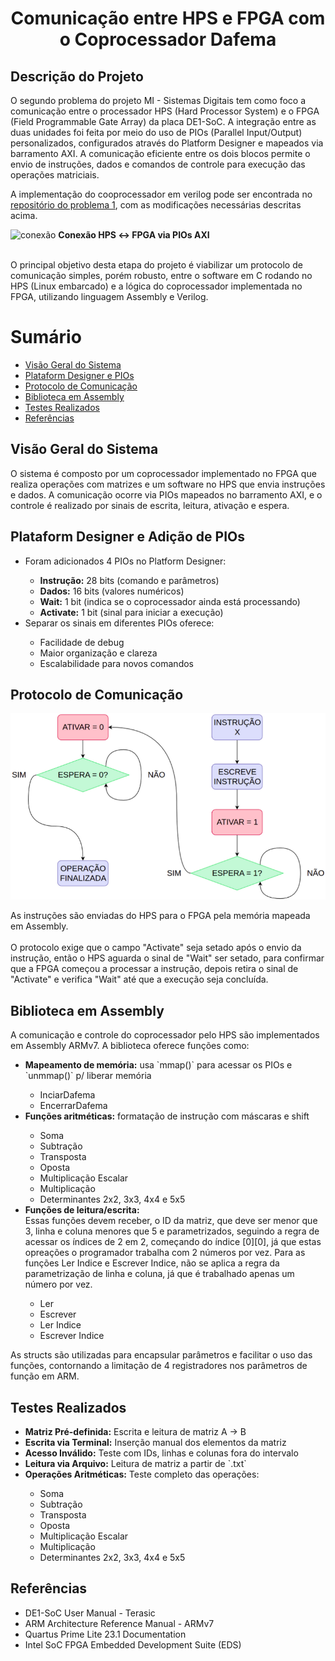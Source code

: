 <h1 align="center">Comunicação entre HPS e FPGA com o Coprocessador Dafema</h1>

<h2>Descrição do Projeto</h2>
<p>
  O segundo problema do projeto MI - Sistemas Digitais tem como foco a comunicação entre o processador HPS (Hard Processor System) e o FPGA (Field Programmable Gate Array) da placa DE1-SoC. A integração entre as duas unidades foi feita por meio do uso de PIOs (Parallel Input/Output) personalizados, configurados através do Platform Designer e mapeados via barramento AXI. A comunicação eficiente entre os dois blocos permite o envio de instruções, dados e comandos de controle para execução das operações matriciais.

A implementação do cooprocessador em verilog pode ser encontrada no [repositório do problema 1](https://github.com/Marcelosgc1/SistemasDigitais_Problema1/tree/HPS_communication), com as modificações necessárias descritas acima.

![conexão](images/fpga-hps.png)
<strong>Conexão HPS ↔ FPGA via PIOs AXI</strong><br><br>

  O principal objetivo desta etapa do projeto é viabilizar um protocolo de comunicação simples, porém robusto, entre o software em C rodando no HPS (Linux embarcado) e a lógica do coprocessador implementada no FPGA, utilizando linguagem Assembly e Verilog.

</p>

Sumário
=================
<!--ts-->
   * [Visão Geral do Sistema](#visao)
   * [Plataform Designer e PIOs](#pio)
   * [Protocolo de Comunicação](#protocolo)
   * [Biblioteca em Assembly](#assembly)
   * [Testes Realizados](#testes)
   * [Referências](#referencias)
<!--te-->

<div id="visao">
  <h2>Visão Geral do Sistema</h2>
  <p>
    O sistema é composto por um coprocessador implementado no FPGA que realiza operações com matrizes e um software no HPS que envia instruções e dados. A comunicação ocorre via PIOs mapeados no barramento AXI, e o controle é realizado por sinais de escrita, leitura, ativação e espera.
  </p>
</div>

<div id="pio">
  <h2>Plataform Designer e Adição de PIOs</h2>
  <ul>
    <li>Foram adicionados 4 PIOs no Platform Designer:</li>
    <ul>
      <li><strong>Instrução:</strong> 28 bits (comando e parâmetros)</li>
      <li><strong>Dados:</strong> 16 bits (valores numéricos)</li>
      <li><strong>Wait:</strong> 1 bit (indica se o coprocessador ainda está processando)</li>
      <li><strong>Activate:</strong> 1 bit (sinal para iniciar a execução)</li>
    </ul>
    <li>Separar os sinais em diferentes PIOs oferece:</li>
    <ul>
      <li>Facilidade de debug</li>
      <li>Maior organização e clareza</li>
      <li>Escalabilidade para novos comandos</li>
    </ul>
  </ul>
</div>

<div id="protocolo">
  <h2>Protocolo de Comunicação</h2>
  <img src="imagens/protocolo.png"><br>
  <p>
    As instruções são enviadas do HPS para o FPGA pela memória mapeada em Assembly. <br><br>
    O protocolo exige que o campo "Activate" seja setado após o envio da instrução, então o HPS aguarda o sinal de "Wait" ser setado, para confirmar que a FPGA começou a processar a instrução, depois retira o sinal de "Activate" e verifica "Wait" até que a execução seja concluída.
  </p>
</div>

<div id="assembly">
  <h2>Biblioteca em Assembly</h2>
  <p>
    A comunicação e controle do coprocessador pelo HPS são implementados em Assembly ARMv7. A biblioteca oferece funções como:
  </p>
  <ul>
    <li><strong>Mapeamento de memória:</strong> usa `mmap()` para acessar os PIOs e `unmmap()` p/ liberar memória</li>
    <ul>
      <li>InciarDafema</li>
      <li>EncerrarDafema</li>
    </ul>
    <li><strong>Funções aritméticas:</strong> formatação de instrução com máscaras e shift</li>
    <ul>
      <li>Soma</li>
      <li>Subtração</li>
      <li>Transposta</li>
      <li>Oposta</li>
      <li>Multiplicação Escalar</li>
      <li>Multiplicação</li>
      <li>Determinantes 2x2, 3x3, 4x4 e 5x5</li>
    </ul>
    <li><strong>Funções de leitura/escrita:</strong><br>Essas funções devem receber, o ID da matriz, que deve ser menor que 3, linha e coluna menores que 5 e parametrizados, seguindo a regra de acessar os índices de 2 em 2, começando do índice [0][0], já que estas opreações o programador trabalha com 2 números por vez. Para as funções Ler Indice e Escrever Indice, não se aplica a regra da parametrização de linha e coluna, já que é trabalhado apenas um número por vez.</li>
    <ul>
      <li>Ler</li>
      <li>Escrever</li>
      <li>Ler Indice</li>
      <li>Escrever Indice</li>
    </ul>
  </ul>

  <p>As structs são utilizadas para encapsular parâmetros e facilitar o uso das funções, contornando a limitação de 4 registradores nos parâmetros de função em ARM.</p>
</div>

<div id="testes">
  <h2>Testes Realizados</h2>
  <ul>
    <li><strong>Matriz Pré-definida:</strong> Escrita e leitura de matriz A → B</li>
    <li><strong>Escrita via Terminal:</strong> Inserção manual dos elementos da matriz</li>
    <li><strong>Acesso Inválido:</strong> Teste com IDs, linhas e colunas fora do intervalo</li>
    <li><strong>Leitura via Arquivo:</strong> Leitura de matriz a partir de `.txt`</li>
    <li><strong>Operações Aritméticas:</strong> Teste completo das operações:</li>
    <ul>
      <li>Soma</li>
      <li>Subtração</li>
      <li>Transposta</li>
      <li>Oposta</li>
      <li>Multiplicação Escalar</li>
      <li>Multiplicação</li>
      <li>Determinantes 2x2, 3x3, 4x4 e 5x5</li>
    </ul>
  </ul>
</div>

<div id="referencias">
  <h2>Referências</h2>
  <ul>
    <li>DE1-SoC User Manual - Terasic</li>
    <li>ARM Architecture Reference Manual - ARMv7</li>
    <li>Quartus Prime Lite 23.1 Documentation</li>
    <li>Intel SoC FPGA Embedded Development Suite (EDS)</li>
  </ul>
</div>

